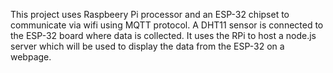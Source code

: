 This project uses Raspbeery Pi processor and an ESP-32 chipset to communicate via wifi using MQTT protocol.
A DHT11 sensor is connected to the ESP-32 board where data is collected.
It uses the RPi to host a node.js server which will be used to display the data from the ESP-32 on a webpage.


